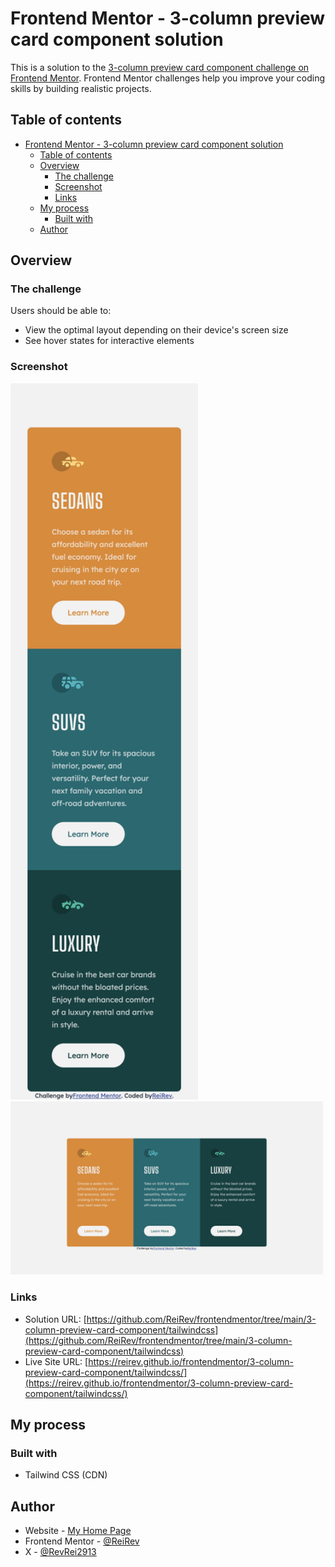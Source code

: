# Frontend Mentor - 3-column preview card component solution

This is a solution to the [3-column preview card component challenge on Frontend Mentor](https://www.frontendmentor.io/challenges/3column-preview-card-component-pH92eAR2-). Frontend Mentor challenges help you improve your coding skills by building realistic projects. 

## Table of contents

- [Frontend Mentor - 3-column preview card component solution](#frontend-mentor---3-column-preview-card-component-solution)
  - [Table of contents](#table-of-contents)
  - [Overview](#overview)
    - [The challenge](#the-challenge)
    - [Screenshot](#screenshot)
    - [Links](#links)
  - [My process](#my-process)
    - [Built with](#built-with)
  - [Author](#author)

## Overview

### The challenge

Users should be able to:

- View the optimal layout depending on their device's screen size
- See hover states for interactive elements

### Screenshot

<img src="./screenshot/mobile.jpeg" width=300 />

<img src="./screenshot/desktop.jpeg" width=500 />

### Links

- Solution URL: [https://github.com/ReiRev/frontendmentor/tree/main/3-column-preview-card-component/tailwindcss](https://github.com/ReiRev/frontendmentor/tree/main/3-column-preview-card-component/tailwindcss)
- Live Site URL: [https://reirev.github.io/frontendmentor/3-column-preview-card-component/tailwindcss/](https://reirev.github.io/frontendmentor/3-column-preview-card-component/tailwindcss/)

## My process

### Built with

- Tailwind CSS (CDN)

## Author

- Website - [My Home Page](https://reirev.net/)
- Frontend Mentor - [@ReiRev](https://www.frontendmentor.io/profile/ReiRev)
- X - [@RevRei2913](https://www.twitter.com/RevRei2913)
